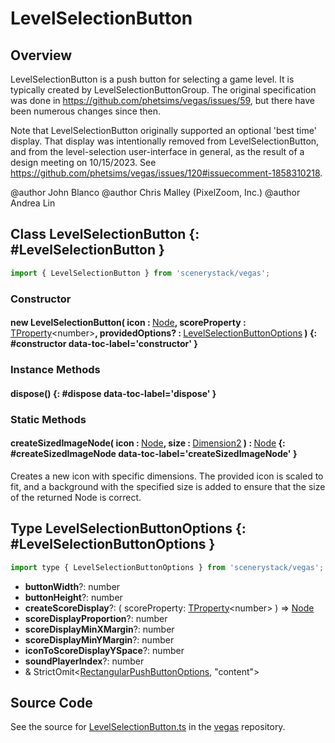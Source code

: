 # LevelSelectionButton

## Overview

LevelSelectionButton is a push button for selecting a game level. It is typically created by LevelSelectionButtonGroup.
The original specification was done in https://github.com/phetsims/vegas/issues/59, but there have been numerous
changes since then.

Note that LevelSelectionButton originally supported an optional 'best time' display. That display was intentionally
removed from LevelSelectionButton, and from the level-selection user-interface in general, as the result of
a design meeting on 10/15/2023. See https://github.com/phetsims/vegas/issues/120#issuecomment-1858310218.

@author John Blanco
@author Chris Malley (PixelZoom, Inc.)
@author Andrea Lin

## Class LevelSelectionButton {: #LevelSelectionButton }


```js
import { LevelSelectionButton } from 'scenerystack/vegas';
```
### Constructor

#### new LevelSelectionButton( icon : <span style="font-weight: 400;">[Node](../scenery/Node.md)</span>, scoreProperty : <span style="font-weight: 400;">[TProperty](../axon/TProperty.md)&lt;<span style="color: hsla(calc(var(--md-hue) + 180deg),80%,40%,1);">number</span>&gt;</span>, providedOptions? : <span style="font-weight: 400;">[LevelSelectionButtonOptions](../vegas/LevelSelectionButton.md#LevelSelectionButtonOptions)</span> ) {: #constructor data-toc-label='constructor' }

### Instance Methods

#### dispose() {: #dispose data-toc-label='dispose' }

### Static Methods

#### createSizedImageNode( icon : <span style="font-weight: 400;">[Node](../scenery/Node.md)</span>, size : <span style="font-weight: 400;">[Dimension2](../dot/Dimension2.md)</span> ) : <span style="font-weight: 400;">[Node](../scenery/Node.md)</span> {: #createSizedImageNode data-toc-label='createSizedImageNode' }

Creates a new icon with specific dimensions. The provided icon is scaled to fit, and a background with the
specified size is added to ensure that the size of the returned Node is correct.



## Type LevelSelectionButtonOptions {: #LevelSelectionButtonOptions }


```js
import type { LevelSelectionButtonOptions } from 'scenerystack/vegas';
```


- **buttonWidth**?: <span style="color: hsla(calc(var(--md-hue) + 180deg),80%,40%,1);">number</span>
- **buttonHeight**?: <span style="color: hsla(calc(var(--md-hue) + 180deg),80%,40%,1);">number</span>
- **createScoreDisplay**?: ( scoreProperty: [TProperty](../axon/TProperty.md)&lt;<span style="color: hsla(calc(var(--md-hue) + 180deg),80%,40%,1);">number</span>&gt; ) =&gt; [Node](../scenery/Node.md)
- **scoreDisplayProportion**?: <span style="color: hsla(calc(var(--md-hue) + 180deg),80%,40%,1);">number</span>
- **scoreDisplayMinXMargin**?: <span style="color: hsla(calc(var(--md-hue) + 180deg),80%,40%,1);">number</span>
- **scoreDisplayMinYMargin**?: <span style="color: hsla(calc(var(--md-hue) + 180deg),80%,40%,1);">number</span>
- **iconToScoreDisplayYSpace**?: <span style="color: hsla(calc(var(--md-hue) + 180deg),80%,40%,1);">number</span>
- **soundPlayerIndex**?: <span style="color: hsla(calc(var(--md-hue) + 180deg),80%,40%,1);">number</span>
- &amp; StrictOmit&lt;[RectangularPushButtonOptions](../sun/RectangularPushButton.md#RectangularPushButtonOptions), "content"&gt;




## Source Code

See the source for [LevelSelectionButton.ts](https://github.com/phetsims/vegas/blob/main/js/LevelSelectionButton.ts) in the [vegas](https://github.com/phetsims/vegas) repository.
